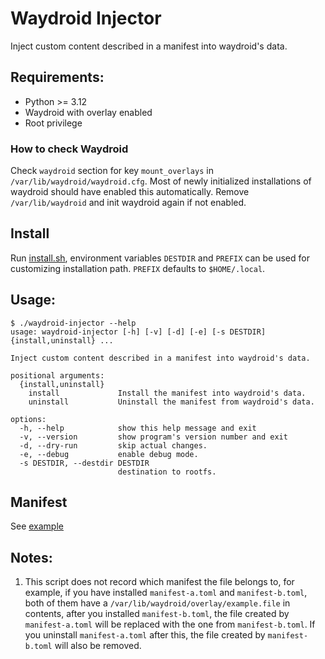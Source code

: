 # Waydroid Injector

Inject custom content described in a manifest into waydroid's data.

## Requirements:

- Python >= 3.12
- Waydroid with overlay enabled
- Root privilege

### How to check Waydroid

Check `waydroid` section for key `mount_overlays` in `/var/lib/waydroid/waydroid.cfg`.
Most of newly initialized installations of waydroid should have enabled this automatically.
Remove `/var/lib/waydroid` and init waydroid again if not enabled.

## Install

Run [install.sh](./install.sh), environment variables `DESTDIR` and `PREFIX` can be used for customizing installation path.
`PREFIX` defaults to `$HOME/.local`.

## Usage:

```
$ ./waydroid-injector --help
usage: waydroid-injector [-h] [-v] [-d] [-e] [-s DESTDIR] {install,uninstall} ...

Inject custom content described in a manifest into waydroid's data.

positional arguments:
  {install,uninstall}
    install             Install the manifest into waydroid's data.
    uninstall           Uninstall the manifest from waydroid's data.

options:
  -h, --help            show this help message and exit
  -v, --version         show program's version number and exit
  -d, --dry-run         skip actual changes.
  -e, --debug           enable debug mode.
  -s DESTDIR, --destdir DESTDIR
                        destination to rootfs.

```

## Manifest

See [example](./manifest-example.toml)

## Notes:

1. This script does not record which manifest the file belongs to, for example, if you have installed `manifest-a.toml` and `manifest-b.toml`,
both of them have a `/var/lib/waydroid/overlay/example.file` in contents, after you installed `manifest-b.toml`,
the file created by `manifest-a.toml` will be replaced with the one from `manifest-b.toml`. If you uninstall `manifest-a.toml` after this,
the file created by `manifest-b.toml` will also be removed.
